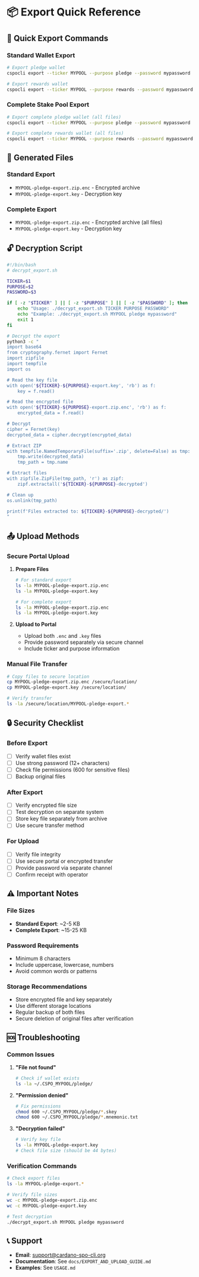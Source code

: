 # 📦 Export Quick Reference

## 🚀 **Quick Export Commands**

### **Standard Wallet Export**

```bash
# Export pledge wallet
cspocli export --ticker MYPOOL --purpose pledge --password mypassword

# Export rewards wallet
cspocli export --ticker MYPOOL --purpose rewards --password mypassword
```

### **Complete Stake Pool Export**

```bash
# Export complete pledge wallet (all files)
cspocli export --ticker MYPOOL --purpose pledge --password mypassword

# Export complete rewards wallet (all files)
cspocli export --ticker MYPOOL --purpose rewards --password mypassword
```

## 📁 **Generated Files**

### **Standard Export**

- `MYPOOL-pledge-export.zip.enc` - Encrypted archive
- `MYPOOL-pledge-export.key` - Decryption key

### **Complete Export**

- `MYPOOL-pledge-export.zip.enc` - Encrypted archive (all files)
- `MYPOOL-pledge-export.key` - Decryption key

## 🔓 **Decryption Script**

```bash
#!/bin/bash
# decrypt_export.sh

TICKER=$1
PURPOSE=$2
PASSWORD=$3

if [ -z "$TICKER" ] || [ -z "$PURPOSE" ] || [ -z "$PASSWORD" ]; then
    echo "Usage: ./decrypt_export.sh TICKER PURPOSE PASSWORD"
    echo "Example: ./decrypt_export.sh MYPOOL pledge mypassword"
    exit 1
fi

# Decrypt the export
python3 -c "
import base64
from cryptography.fernet import Fernet
import zipfile
import tempfile
import os

# Read the key file
with open('${TICKER}-${PURPOSE}-export.key', 'rb') as f:
    key = f.read()

# Read the encrypted file
with open('${TICKER}-${PURPOSE}-export.zip.enc', 'rb') as f:
    encrypted_data = f.read()

# Decrypt
cipher = Fernet(key)
decrypted_data = cipher.decrypt(encrypted_data)

# Extract ZIP
with tempfile.NamedTemporaryFile(suffix='.zip', delete=False) as tmp:
    tmp.write(decrypted_data)
    tmp_path = tmp.name

# Extract files
with zipfile.ZipFile(tmp_path, 'r') as zipf:
    zipf.extractall('${TICKER}-${PURPOSE}-decrypted')

# Clean up
os.unlink(tmp_path)

print(f'Files extracted to: ${TICKER}-${PURPOSE}-decrypted/')
"
```

## 📤 **Upload Methods**

### **Secure Portal Upload**

1. **Prepare Files**

   ```bash
   # For standard export
   ls -la MYPOOL-pledge-export.zip.enc
   ls -la MYPOOL-pledge-export.key

   # For complete export
   ls -la MYPOOL-pledge-export.zip.enc
   ls -la MYPOOL-pledge-export.key
   ```

2. **Upload to Portal**
   - Upload both `.enc` and `.key` files
   - Provide password separately via secure channel
   - Include ticker and purpose information

### **Manual File Transfer**

```bash
# Copy files to secure location
cp MYPOOL-pledge-export.zip.enc /secure/location/
cp MYPOOL-pledge-export.key /secure/location/

# Verify transfer
ls -la /secure/location/MYPOOL-pledge-export.*
```

## 🔒 **Security Checklist**

### **Before Export**

- [ ] Verify wallet files exist
- [ ] Use strong password (12+ characters)
- [ ] Check file permissions (600 for sensitive files)
- [ ] Backup original files

### **After Export**

- [ ] Verify encrypted file size
- [ ] Test decryption on separate system
- [ ] Store key file separately from archive
- [ ] Use secure transfer method

### **For Upload**

- [ ] Verify file integrity
- [ ] Use secure portal or encrypted transfer
- [ ] Provide password via separate channel
- [ ] Confirm receipt with operator

## ⚠️ **Important Notes**

### **File Sizes**

- **Standard Export**: ~2-5 KB
- **Complete Export**: ~15-25 KB

### **Password Requirements**

- Minimum 8 characters
- Include uppercase, lowercase, numbers
- Avoid common words or patterns

### **Storage Recommendations**

- Store encrypted file and key separately
- Use different storage locations
- Regular backup of both files
- Secure deletion of original files after verification

## 🆘 **Troubleshooting**

### **Common Issues**

1. **"File not found"**

   ```bash
   # Check if wallet exists
   ls -la ~/.CSPO_MYPOOL/pledge/
   ```

2. **"Permission denied"**

   ```bash
   # Fix permissions
   chmod 600 ~/.CSPO_MYPOOL/pledge/*.skey
   chmod 600 ~/.CSPO_MYPOOL/pledge/*.mnemonic.txt
   ```

3. **"Decryption failed"**
   ```bash
   # Verify key file
   ls -la MYPOOL-pledge-export.key
   # Check file size (should be 44 bytes)
   ```

### **Verification Commands**

```bash
# Check export files
ls -la MYPOOL-pledge-export.*

# Verify file sizes
wc -c MYPOOL-pledge-export.zip.enc
wc -c MYPOOL-pledge-export.key

# Test decryption
./decrypt_export.sh MYPOOL pledge mypassword
```

## 📞 **Support**

- **Email**: support@cardano-spo-cli.org
- **Documentation**: See `docs/EXPORT_AND_UPLOAD_GUIDE.md`
- **Examples**: See `USAGE.md`
